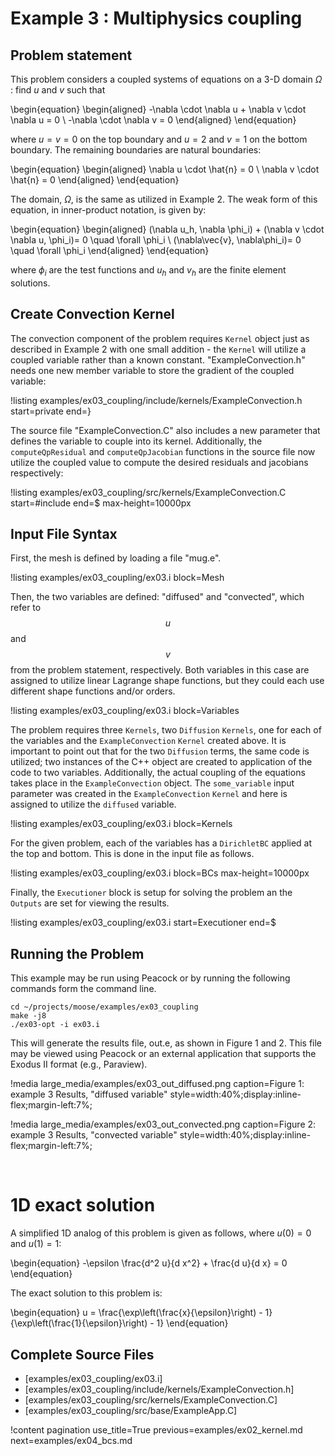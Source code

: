 # Example 3 : Multiphysics coupling

## Problem statement

This problem considers a coupled systems of equations on a 3-D domain $\Omega$ : find $u$ and $v$
such that

\begin{equation}
\begin{aligned}
-\nabla \cdot \nabla u + \nabla v \cdot \nabla u = 0 \\
-\nabla \cdot \nabla v = 0
\end{aligned}
\end{equation}

where $u=v=0$ on the top boundary and $u=2$ and $v=1$ on the bottom boundary. The remaining
boundaries are natural boundaries:

\begin{equation}
\begin{aligned}
\nabla u \cdot \hat{n} = 0 \\
\nabla v \cdot \hat{n} = 0
\end{aligned}
\end{equation}

The domain, $\Omega$, is the same as utilized in Example 2.  The weak form of this equation, in
inner-product notation, is given by:

\begin{equation}
\begin{aligned}
(\nabla u_h, \nabla \phi_i) + (\nabla v \cdot \nabla u, \phi_i)= 0 \quad \forall  \phi_i \\
(\nabla\vec{v}, \nabla\phi_i)= 0 \quad \forall  \phi_i
\end{aligned}
\end{equation}

where $\phi_i$ are the test functions and $u_h$ and $v_h$ are the finite element solutions.

## Create Convection Kernel

The convection component of the problem requires `Kernel` object just as described in Example 2
with one small addition - the `Kernel` will utilize a coupled variable rather than a known
constant.  "ExampleConvection.h" needs one new member variable to store the gradient of the
coupled variable:

!listing examples/ex03_coupling/include/kernels/ExampleConvection.h start=private end=}

The source file "ExampleConvection.C" also includes a new parameter that defines the variable to
couple into its kernel. Additionally, the `computeQpResidual` and `computeQpJacobian` functions in
the source file now utilize the coupled value to compute the desired residuals and jacobians
respectively:

!listing examples/ex03_coupling/src/kernels/ExampleConvection.C start=#include end=$ max-height=10000px

## Input File Syntax

First, the mesh is defined by loading a file "mug.e".

!listing examples/ex03_coupling/ex03.i block=Mesh

Then, the two variables are defined: "diffused" and "convected", which refer to $$u$$ and $$v$$
from the problem statement, respectively. Both variables in this case are assigned to utilize
linear Lagrange shape functions, but they could each use different shape functions and/or orders.

!listing examples/ex03_coupling/ex03.i block=Variables

The problem requires three `Kernels`, two `Diffusion` `Kernels`, one for each of the variables and
the `ExampleConvection` `Kernel` created above. It is important to point out that for the two
`Diffusion` terms, the same code is utilized; two instances of the C++ object are created to
application of the code to two variables.  Additionally, the actual coupling of the equations
takes place in the `ExampleConvection` object. The `some_variable` input parameter was created in
the `ExampleConvection` `Kernel` and here is assigned to utilize the `diffused` variable.

!listing examples/ex03_coupling/ex03.i block=Kernels

For the given problem, each of the variables has a `DirichletBC` applied at the top and bottom.
This is done in the input file as follows.

!listing examples/ex03_coupling/ex03.i block=BCs max-height=10000px

Finally, the `Executioner` block is setup for solving the problem an the `Outputs` are set for
viewing the results.

!listing examples/ex03_coupling/ex03.i start=Executioner end=$

## Running the Problem

This example may be run using Peacock or by running the following commands form the command line.

```
cd ~/projects/moose/examples/ex03_coupling
make -j8
./ex03-opt -i ex03.i
```

This will generate the results file, out.e, as shown in Figure 1 and 2. This file may be viewed
using Peacock or an external application that supports the Exodus II format (e.g., Paraview).

<div style="width:100%">

!media large_media/examples/ex03_out_diffused.png
       caption=Figure 1: example 3 Results, "diffused variable"
       style=width:40%;display:inline-flex;margin-left:7%;

!media large_media/examples/ex03_out_convected.png
       caption=Figure 2: example 3 Results, "convected variable"
       style=width:40%;display:inline-flex;margin-left:7%;

</div><br>

# 1D exact solution

 A simplified 1D analog of this problem is given as follows, where $u(0)=0$ and $u(1)=1$:

\begin{equation}
-\epsilon \frac{d^2 u}{d x^2} + \frac{d u}{d x} = 0
\end{equation}

The exact solution to this problem is:

\begin{equation}
u = \frac{\exp\left(\frac{x}{\epsilon}\right) - 1}{\exp\left(\frac{1}{\epsilon}\right) - 1}
\end{equation}

## Complete Source Files

- [examples/ex03_coupling/ex03.i]
- [examples/ex03_coupling/include/kernels/ExampleConvection.h]
- [examples/ex03_coupling/src/kernels/ExampleConvection.C]
- [examples/ex03_coupling/src/base/ExampleApp.C]

!content pagination use_title=True
                    previous=examples/ex02_kernel.md
                    next=examples/ex04_bcs.md
